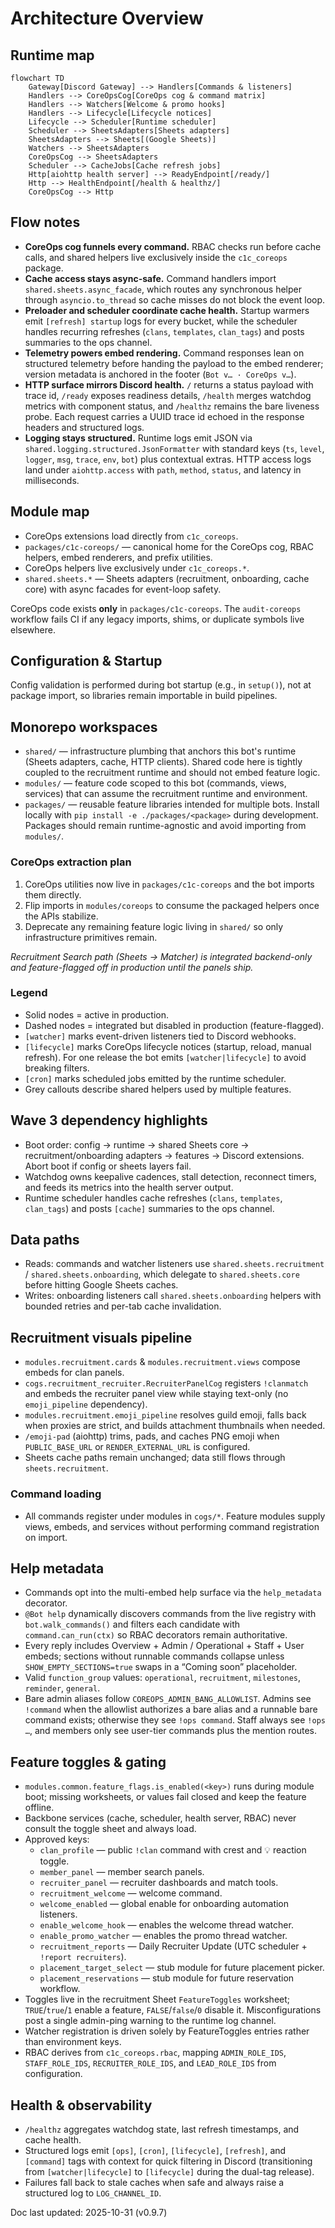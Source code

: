 # Architecture Overview

## Runtime map
```mermaid
flowchart TD
    Gateway[Discord Gateway] --> Handlers[Commands & listeners]
    Handlers --> CoreOpsCog[CoreOps cog & command matrix]
    Handlers --> Watchers[Welcome & promo hooks]
    Handlers --> Lifecycle[Lifecycle notices]
    Lifecycle --> Scheduler[Runtime scheduler]
    Scheduler --> SheetsAdapters[Sheets adapters]
    SheetsAdapters --> Sheets[(Google Sheets)]
    Watchers --> SheetsAdapters
    CoreOpsCog --> SheetsAdapters
    Scheduler --> CacheJobs[Cache refresh jobs]
    Http[aiohttp health server] --> ReadyEndpoint[/ready/]
    Http --> HealthEndpoint[/health & healthz/]
    CoreOpsCog --> Http
```

## Flow notes
- **CoreOps cog funnels every command.** RBAC checks run before cache calls, and shared helpers live exclusively inside the `c1c_coreops` package.
- **Cache access stays async-safe.** Command handlers import `shared.sheets.async_facade`, which routes any synchronous helper through `asyncio.to_thread` so cache misses do not block the event loop.
- **Preloader and scheduler coordinate cache health.** Startup warmers emit `[refresh] startup` logs for every bucket, while the scheduler handles recurring refreshes (`clans`, `templates`, `clan_tags`) and posts summaries to the ops channel.
- **Telemetry powers embed rendering.** Command responses lean on structured telemetry before handing the payload to the embed renderer; version metadata is anchored in the footer (`Bot v… · CoreOps v…`).
- **HTTP surface mirrors Discord health.** `/` returns a status payload with trace id, `/ready` exposes readiness details, `/health` merges watchdog metrics with component status, and `/healthz` remains the bare liveness probe. Each request carries a UUID trace id echoed in the response headers and structured logs.
- **Logging stays structured.** Runtime logs emit JSON via `shared.logging.structured.JsonFormatter` with standard keys (`ts`, `level`, `logger`, `msg`, `trace`, `env`, `bot`) plus contextual extras. HTTP access logs land under `aiohttp.access` with `path`, `method`, `status`, and latency in milliseconds.

## Module map
- CoreOps extensions load directly from `c1c_coreops`.
- `packages/c1c-coreops/` — canonical home for the CoreOps cog, RBAC helpers, embed renderers, and prefix utilities.
- CoreOps helpers live exclusively under `c1c_coreops.*`.
- `shared.sheets.*` — Sheets adapters (recruitment, onboarding, cache core) with async
  facades for event-loop safety.

CoreOps code exists **only** in `packages/c1c-coreops`. The `audit-coreops` workflow
fails CI if any legacy imports, shims, or duplicate symbols live elsewhere.

## Configuration & Startup
Config validation is performed during bot startup (e.g., in `setup()`), not at package import, so libraries remain importable in build pipelines.

## Monorepo workspaces
- `shared/` — infrastructure plumbing that anchors this bot's runtime
  (Sheets adapters, cache, HTTP clients). Shared code here is tightly coupled to
  the recruitment runtime and should not embed feature logic.
- `modules/` — feature code scoped to this bot (commands, views, services) that
  can assume the recruitment runtime and environment.
- `packages/` — reusable feature libraries intended for multiple bots. Install
  locally with `pip install -e ./packages/<package>` during development. Packages
  should remain runtime-agnostic and avoid importing from `modules/`.

### CoreOps extraction plan
1. CoreOps utilities now live in `packages/c1c-coreops` and the bot imports them directly.
2. Flip imports in `modules/coreops` to consume the packaged helpers once the APIs stabilize.
3. Deprecate any remaining feature logic living in `shared/` so only infrastructure primitives remain.

_Recruitment Search path (Sheets → Matcher) is integrated backend-only and feature-flagged
off in production until the panels ship._

### Legend
- Solid nodes = active in production.
- Dashed nodes = integrated but disabled in production (feature-flagged).
- `[watcher]` marks event-driven listeners tied to Discord webhooks.
- `[lifecycle]` marks CoreOps lifecycle notices (startup, reload, manual refresh). For
  one release the bot emits `[watcher|lifecycle]` to avoid breaking filters.
- `[cron]` marks scheduled jobs emitted by the runtime scheduler.
- Grey callouts describe shared helpers used by multiple features.

## Wave 3 dependency highlights
- Boot order: config → runtime → shared Sheets core → recruitment/onboarding adapters →
  features → Discord extensions. Abort boot if config or sheets layers fail.
- Watchdog owns keepalive cadences, stall detection, reconnect timers, and feeds its
  metrics into the health server output.
- Runtime scheduler handles cache refreshes (`clans`, `templates`, `clan_tags`) and posts
  `[cache]` summaries to the ops channel.

## Data paths
- Reads: commands and watcher listeners use `shared.sheets.recruitment` /
  `shared.sheets.onboarding`, which delegate to `shared.sheets.core` before
  hitting Google Sheets caches.
- Writes: onboarding listeners call `shared.sheets.onboarding` helpers with bounded retries and
  per-tab cache invalidation.

## Recruitment visuals pipeline
- `modules.recruitment.cards` & `modules.recruitment.views` compose embeds for clan panels.
- `cogs.recruitment_recruiter.RecruiterPanelCog` registers `!clanmatch` and embeds the
  recruiter panel view while staying text-only (no `emoji_pipeline` dependency).
- `modules.recruitment.emoji_pipeline` resolves guild emoji, falls back when proxies are strict,
  and builds attachment thumbnails when needed.
- `/emoji-pad` (aiohttp) trims, pads, and caches PNG emoji when `PUBLIC_BASE_URL` or
  `RENDER_EXTERNAL_URL` is configured.
- Sheets cache paths remain unchanged; data still flows through `sheets.recruitment`.

### Command loading
- All commands register under modules in `cogs/*`. Feature modules supply views, embeds,
  and services without performing command registration on import.

## Help metadata
- Commands opt into the multi-embed help surface via the `help_metadata` decorator.
- `@Bot help` dynamically discovers commands from the live registry with `bot.walk_commands()` and filters each candidate with `command.can_run(ctx)` so RBAC decorators remain authoritative.
- Every reply includes Overview + Admin / Operational + Staff + User embeds; sections without runnable commands collapse unless `SHOW_EMPTY_SECTIONS=true` swaps in a “Coming soon” placeholder.
- Valid `function_group` values: `operational`, `recruitment`, `milestones`, `reminder`, `general`.
- Bare admin aliases follow `COREOPS_ADMIN_BANG_ALLOWLIST`. Admins see `!command` when the allowlist authorizes a bare alias and a runnable bare command exists; otherwise they see `!ops command`. Staff always see `!ops …`, and members only see user-tier commands plus the mention routes.

## Feature toggles & gating
- `modules.common.feature_flags.is_enabled(<key>)` runs during module boot; missing worksheets,
  or values fail closed and keep the feature offline.
- Backbone services (cache, scheduler, health server, RBAC) never consult the toggle
  sheet and always load.
- Approved keys:
  - `clan_profile` — public `!clan` command with crest and 💡 reaction toggle.
  - `member_panel` — member search panels.
  - `recruiter_panel` — recruiter dashboards and match tools.
  - `recruitment_welcome` — welcome command.
  - `welcome_enabled` — global enable for onboarding automation listeners.
  - `enable_welcome_hook` — enables the welcome thread watcher.
  - `enable_promo_watcher` — enables the promo thread watcher.
  - `recruitment_reports` — Daily Recruiter Update (UTC scheduler + `!report recruiters`).
  - `placement_target_select` — stub module for future placement picker.
  - `placement_reservations` — stub module for future reservation workflow.
- Toggles live in the recruitment Sheet `FeatureToggles` worksheet; `TRUE`/`true`/`1`
  enable a feature, `FALSE`/`false`/`0` disable it. Misconfigurations post a single admin-ping warning to the runtime log
  channel.
- Watcher registration is driven solely by FeatureToggles entries rather than environment keys.
- RBAC derives from `c1c_coreops.rbac`, mapping `ADMIN_ROLE_IDS`, `STAFF_ROLE_IDS`,
  `RECRUITER_ROLE_IDS`, and `LEAD_ROLE_IDS` from configuration.

## Health & observability
- `/healthz` aggregates watchdog state, last refresh timestamps, and cache health.
- Structured logs emit `[ops]`, `[cron]`, `[lifecycle]`, `[refresh]`, and `[command]` tags with context for quick filtering in Discord (transitioning from `[watcher|lifecycle]` to `[lifecycle]` during the dual-tag release).
- Failures fall back to stale caches when safe and always raise a structured log to `LOG_CHANNEL_ID`.

Doc last updated: 2025-10-31 (v0.9.7)
